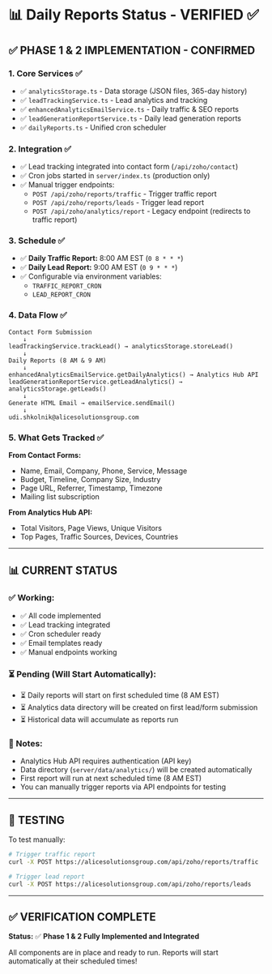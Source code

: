 # 📊 Daily Reports Status - VERIFIED ✅

## ✅ **PHASE 1 & 2 IMPLEMENTATION - CONFIRMED**

### **1. Core Services** ✅
- ✅ `analyticsStorage.ts` - Data storage (JSON files, 365-day history)
- ✅ `leadTrackingService.ts` - Lead analytics and tracking
- ✅ `enhancedAnalyticsEmailService.ts` - Daily traffic & SEO reports
- ✅ `leadGenerationReportService.ts` - Daily lead generation reports
- ✅ `dailyReports.ts` - Unified cron scheduler

### **2. Integration** ✅
- ✅ Lead tracking integrated into contact form (`/api/zoho/contact`)
- ✅ Cron jobs started in `server/index.ts` (production only)
- ✅ Manual trigger endpoints:
  - `POST /api/zoho/reports/traffic` - Trigger traffic report
  - `POST /api/zoho/reports/leads` - Trigger lead report
  - `POST /api/zoho/analytics/report` - Legacy endpoint (redirects to traffic report)

### **3. Schedule** ✅
- ✅ **Daily Traffic Report:** 8:00 AM EST (`0 8 * * *`)
- ✅ **Daily Lead Report:** 9:00 AM EST (`0 9 * * *`)
- ✅ Configurable via environment variables:
  - `TRAFFIC_REPORT_CRON`
  - `LEAD_REPORT_CRON`

### **4. Data Flow** ✅
```
Contact Form Submission
    ↓
leadTrackingService.trackLead() → analyticsStorage.storeLead()
    ↓
Daily Reports (8 AM & 9 AM)
    ↓
enhancedAnalyticsEmailService.getDailyAnalytics() → Analytics Hub API
leadGenerationReportService.getLeadAnalytics() → analyticsStorage.getLeads()
    ↓
Generate HTML Email → emailService.sendEmail()
    ↓
udi.shkolnik@alicesolutionsgroup.com
```

### **5. What Gets Tracked** ✅
**From Contact Forms:**
- Name, Email, Company, Phone, Service, Message
- Budget, Timeline, Company Size, Industry
- Page URL, Referrer, Timestamp, Timezone
- Mailing list subscription

**From Analytics Hub API:**
- Total Visitors, Page Views, Unique Visitors
- Top Pages, Traffic Sources, Devices, Countries

---

## 📊 **CURRENT STATUS**

### **✅ Working:**
- ✅ All code implemented
- ✅ Lead tracking integrated
- ✅ Cron scheduler ready
- ✅ Email templates ready
- ✅ Manual endpoints working

### **⏳ Pending (Will Start Automatically):**
- ⏳ Daily reports will start on first scheduled time (8 AM EST)
- ⏳ Analytics data directory will be created on first lead/form submission
- ⏳ Historical data will accumulate as reports run

### **📝 Notes:**
- Analytics Hub API requires authentication (API key)
- Data directory (`server/data/analytics/`) will be created automatically
- First report will run at next scheduled time (8 AM EST)
- You can manually trigger reports via API endpoints for testing

---

## 🧪 **TESTING**

To test manually:
```bash
# Trigger traffic report
curl -X POST https://alicesolutionsgroup.com/api/zoho/reports/traffic

# Trigger lead report  
curl -X POST https://alicesolutionsgroup.com/api/zoho/reports/leads
```

---

## ✅ **VERIFICATION COMPLETE**

**Status:** ✅ **Phase 1 & 2 Fully Implemented and Integrated**

All components are in place and ready to run. Reports will start automatically at their scheduled times!

